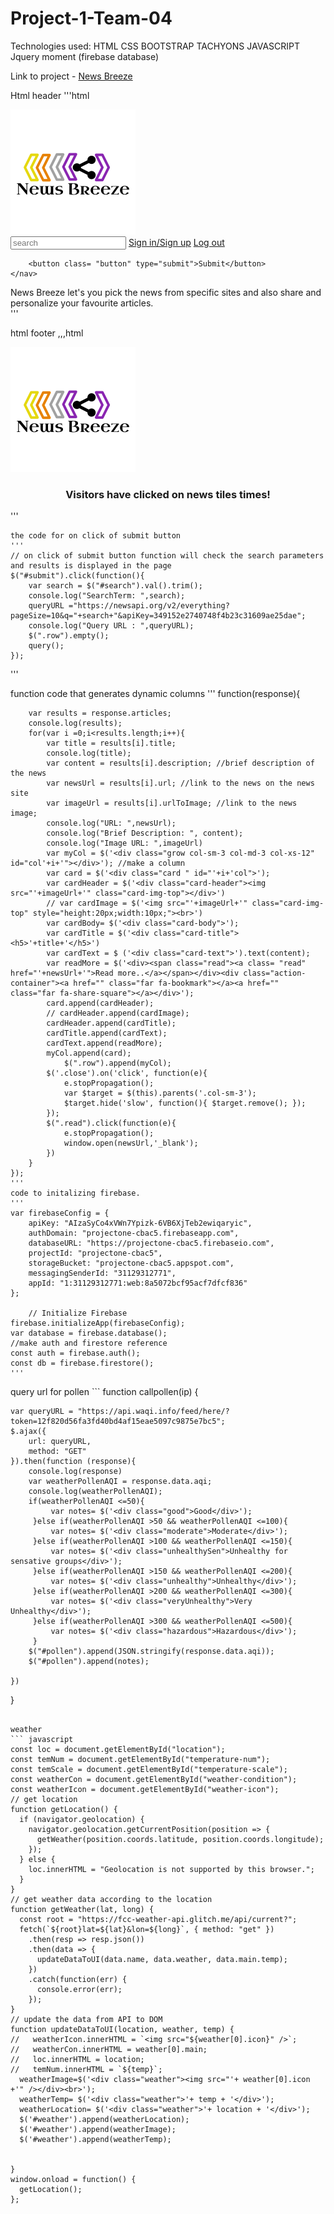 # Project-1-Team-04
Technologies used:
HTML
CSS
BOOTSTRAP
TACHYONS
JAVASCRIPT
Jquery
moment (firebase database)

Link to project - [News Breeze](https://shiprad25.github.io/Project-1-Team-04/)

Html header
'''html
<div class="jumbotron">
    <div class="logo"> 
        <a href="index.html">
            <img src="assets/images/logo.png" alt="News Breeze">
        </a> 
    </div>
    <!-- nav box has search box, signin or register for the first time which leads to a different page
    and  option dropdown to select how many articles should be displayed from 1-15
    default is 5  -->
     <nav class="nav-box">
        <input class="search" placeholder="search">
        <a class="signin" href="loginSignin.html">Sign in/Sign up</a>
        <a class="signout" href="logout.html">Log out</a>
        
        <button class= "button" type="submit">Submit</button>
    </nav>
</header>
<div class="header-ext">
<div class="announcement">
    News Breeze let's you pick the news from specific sites and also share and personalize your favourite articles.
</div>
</div>
  </div>
  '''

  html footer
  ,,,html
  <footer>
        <!-- Displays the logo in the front page -->
        <div class="logo"> 
            <a href="index.html">
                <img src="assets/images/logo.png" alt="News Breeze">
            </a> 
        </div>
        <!-- nav box has search box, signin or register for the first time which leads to a different page
        and  option dropdown to select how many articles should be displayed from 1-15
        default is 5  -->
         <nav class="nav-box">
                <h3 style= "text-align:center;">Visitors have clicked on news tiles <span id="click-value" style="color:red;"></span> times!</h3>
        </nav>
    </footer>  
    '''

    the code for on click of submit button
    '''
    // on click of submit button function will check the search parameters and results is displayed in the page
    $("#submit").click(function(){
        var search = $("#search").val().trim();
        console.log("SearchTerm: ",search);
        queryURL ="https://newsapi.org/v2/everything?pageSize=10&q="+search+"&apiKey=349152e2740748f4b23c31609ae25dae";
        console.log("Query URL : ",queryURL);
        $(".row").empty();
        query();
    });
'''

function code that generates dynamic columns
'''
function(response){

        var results = response.articles;
        console.log(results);
        for(var i =0;i<results.length;i++){
            var title = results[i].title;
            console.log(title);
            var content = results[i].description; //brief description of the news
            var newsUrl = results[i].url; //link to the news on the news site
            var imageUrl = results[i].urlToImage; //link to the news image;
            console.log("URL: ",newsUrl);
            console.log("Brief Description: ", content);
            console.log("Image URL: ",imageUrl)
            var myCol = $('<div class="grow col-sm-3 col-md-3 col-xs-12" id="col'+i+'"></div>'); //make a column
            var card = $('<div class="card " id="'+i+'col">');
            var cardHeader = $('<div class="card-header"><img src="'+imageUrl+'" class="card-img-top"></div>')
            // var cardImage = $('<img src="'+imageUrl+'" class="card-img-top" style="height:20px;width:10px;"><br>')
            var cardBody= $('<div class="card-body">');
            var cardTitle = $('<div class="card-title"><h5>'+title+'</h5>')
            var cardText = $ ('<div class="card-text">').text(content);
            var readMore = $('<div><span class="read"><a class= "read" href="'+newsUrl+'">Read more..</a></span></div><div class="action-container"><a href="" class="far fa-bookmark"></a><a href="" class="far fa-share-square"></a></div>');
            card.append(cardHeader);
            // cardHeader.append(cardImage);
            cardHeader.append(cardTitle);
            cardTitle.append(cardText);
            cardText.append(readMore);
            myCol.append(card);
                $(".row").append(myCol);
            $('.close').on('click', function(e){
                e.stopPropagation();  
                var $target = $(this).parents('.col-sm-3');
                $target.hide('slow', function(){ $target.remove(); });
            });
            $(".read").click(function(e){
                e.stopPropagation(); 
                window.open(newsUrl,'_blank');
            })
        }
    });
    '''
    code to initalizing firebase.
    '''
    var firebaseConfig = {
        apiKey: "AIzaSyCo4xVWn7Ypizk-6VB6XjTeb2ewiqaryic",
        authDomain: "projectone-cbac5.firebaseapp.com",
        databaseURL: "https://projectone-cbac5.firebaseio.com",
        projectId: "projectone-cbac5",
        storageBucket: "projectone-cbac5.appspot.com",
        messagingSenderId: "31129312771",
        appId: "1:31129312771:web:8a5072bcf95acf7dfcf836"
    };
      
        // Initialize Firebase
    firebase.initializeApp(firebaseConfig);
    var database = firebase.database();
    //make auth and firestore reference
    const auth = firebase.auth();
    const db = firebase.firestore();
    '''
query url for pollen
    ```
 function callpollen(ip) {
       
    var queryURL = "https://api.waqi.info/feed/here/?token=12f820d56fa3fd40bd4af15eae5097c9875e7bc5";
    $.ajax({
        url: queryURL,
        method: "GET"
    }).then(function (response){
        console.log(response)
        var weatherPollenAQI = response.data.aqi;
        console.log(weatherPollenAQI);
        if(weatherPollenAQI <=50){
             var notes= $('<div class="good">Good</div>');
         }else if(weatherPollenAQI >50 && weatherPollenAQI <=100){
             var notes= $('<div class="moderate">Moderate</div>');
         }else if(weatherPollenAQI >100 && weatherPollenAQI <=150){
             var notes= $('<div class="unhealthySen">Unhealthy for sensative groups</div>');
         }else if(weatherPollenAQI >150 && weatherPollenAQI <=200){
             var notes= $('<div class="unhealthy">Unhealthy</div>');
         }else if(weatherPollenAQI >200 && weatherPollenAQI <=300){
             var notes= $('<div class="veryUnhealthy">Very Unhealthy</div>');
         }else if(weatherPollenAQI >300 && weatherPollenAQI <=500){
             var notes= $('<div class="hazardous">Hazardous</div>');
         }
        $("#pollen").append(JSON.stringify(response.data.aqi));
        $("#pollen").append(notes);
        
    })
}
```

weather
``` javascript
const loc = document.getElementById("location");
const temNum = document.getElementById("temperature-num");
const temScale = document.getElementById("temperature-scale");
const weatherCon = document.getElementById("weather-condition");
const weatherIcon = document.getElementById("weather-icon");
// get location
function getLocation() {
  if (navigator.geolocation) {
    navigator.geolocation.getCurrentPosition(position => {
      getWeather(position.coords.latitude, position.coords.longitude);
    });
  } else {
    loc.innerHTML = "Geolocation is not supported by this browser.";
  }
}
// get weather data according to the location
function getWeather(lat, long) {
  const root = "https://fcc-weather-api.glitch.me/api/current?";
  fetch(`${root}lat=${lat}&lon=${long}`, { method: "get" })
    .then(resp => resp.json())
    .then(data => {
      updateDataToUI(data.name, data.weather, data.main.temp);
    })
    .catch(function(err) {
      console.error(err);
    });
}
// update the data from API to DOM
function updateDataToUI(location, weather, temp) {
//   weatherIcon.innerHTML = `<img src="${weather[0].icon}" />`;
//   weatherCon.innerHTML = weather[0].main;
//   loc.innerHTML = location;
//   temNum.innerHTML = `${temp}`;
  weatherImage=$('<div class="weather"><img src="'+ weather[0].icon +'" /></div><br>');
  weatherTemp= $('<div class="weather">'+ temp + '</div>');
  weatherLocation= $('<div class="weather">'+ location + '</div>');
  $('#weather').append(weatherLocation);
  $('#weather').append(weatherImage);
  $('#weather').append(weatherTemp);
  

}
window.onload = function() {
  getLocation();
};
```
